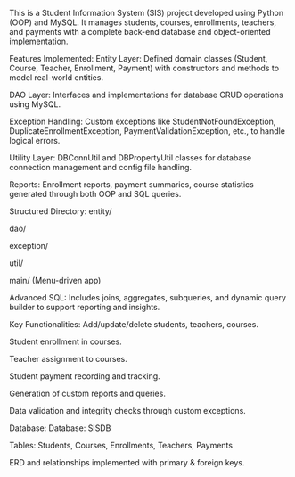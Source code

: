 This is a  Student Information System (SIS) project developed using Python (OOP) and MySQL. It manages students, courses, enrollments, teachers, and payments with a complete back-end database and object-oriented implementation.

Features Implemented:
Entity Layer: Defined domain classes (Student, Course, Teacher, Enrollment, Payment) with constructors and methods to model real-world entities.

 DAO Layer: Interfaces and implementations for database CRUD operations using MySQL.
 
 Exception Handling: Custom exceptions like StudentNotFoundException, DuplicateEnrollmentException, PaymentValidationException, etc., to handle logical errors.

 Utility Layer: DBConnUtil and DBPropertyUtil classes for database connection management and config file handling.

 Reports: Enrollment reports, payment summaries, course statistics generated through both OOP and SQL queries.
 
 Structured Directory:
  entity/

  dao/

  exception/

  util/

  main/ (Menu-driven app)

Advanced SQL: Includes joins, aggregates, subqueries, and dynamic query builder to support reporting and insights.

Key Functionalities:
Add/update/delete students, teachers, courses.

Student enrollment in courses.

Teacher assignment to courses.

Student payment recording and tracking.

Generation of custom reports and queries.

Data validation and integrity checks through custom exceptions.

Database:
Database: SISDB

Tables: Students, Courses, Enrollments, Teachers, Payments

ERD and relationships implemented with primary & foreign keys.
